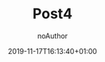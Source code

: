 ---
title: "Post4"
desc: "Sample description"
date: 2019-11-17T16:13:40+01:00
author: "noAuthor"
categories: ["Undefined"]
draft: true
private: false
---
